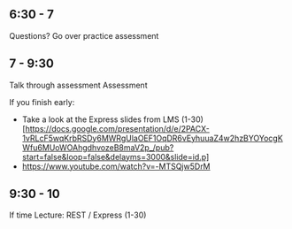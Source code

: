 ## 6:30 - 7

Questions? Go over practice assessment

## 7 - 9:30

Talk through assessment
Assessment

If you finish early:

- Take a look at the Express slides from LMS (1-30)[https://docs.google.com/presentation/d/e/2PACX-1vRLcF5wqKrbRSDy6MWRgUlaOEF1OqDR6vEyhuuaZ4w2hzBYOYocgKWfu6MUoWOAhgdhvozeB8maV2p_/pub?start=false&loop=false&delayms=3000&slide=id.p]
- https://www.youtube.com/watch?v=-MTSQjw5DrM

## 9:30 - 10

If time
Lecture: REST / Express (1-30)
